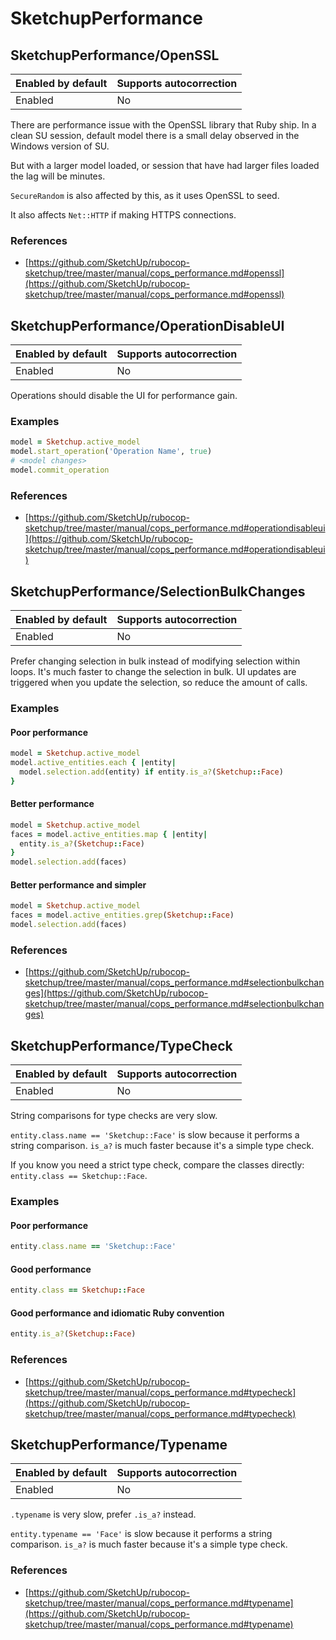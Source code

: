 # SketchupPerformance

## SketchupPerformance/OpenSSL

Enabled by default | Supports autocorrection
--- | ---
Enabled | No

There are performance issue with the OpenSSL library that Ruby ship. In
a clean SU session, default model there is a small delay observed in the
Windows version of SU.

But with a larger model loaded, or session that have had larger files
loaded the lag will be minutes.

`SecureRandom` is  also affected by this, as it uses OpenSSL to seed.

It also affects `Net::HTTP` if making HTTPS connections.

### References

* [https://github.com/SketchUp/rubocop-sketchup/tree/master/manual/cops_performance.md#openssl](https://github.com/SketchUp/rubocop-sketchup/tree/master/manual/cops_performance.md#openssl)

## SketchupPerformance/OperationDisableUI

Enabled by default | Supports autocorrection
--- | ---
Enabled | No

Operations should disable the UI for performance gain.

### Examples

```ruby
model = Sketchup.active_model
model.start_operation('Operation Name', true)
# <model changes>
model.commit_operation
```

### References

* [https://github.com/SketchUp/rubocop-sketchup/tree/master/manual/cops_performance.md#operationdisableui](https://github.com/SketchUp/rubocop-sketchup/tree/master/manual/cops_performance.md#operationdisableui)

## SketchupPerformance/SelectionBulkChanges

Enabled by default | Supports autocorrection
--- | ---
Enabled | No

Prefer changing selection in bulk instead of modifying selection within
loops. It's much faster to change the selection in bulk. UI updates are
triggered when you update the selection, so reduce the amount of calls.

### Examples

#### Poor performance

```ruby
model = Sketchup.active_model
model.active_entities.each { |entity|
  model.selection.add(entity) if entity.is_a?(Sketchup::Face)
}
```
#### Better performance

```ruby
model = Sketchup.active_model
faces = model.active_entities.map { |entity|
  entity.is_a?(Sketchup::Face)
}
model.selection.add(faces)
```
#### Better performance and simpler

```ruby
model = Sketchup.active_model
faces = model.active_entities.grep(Sketchup::Face)
model.selection.add(faces)
```

### References

* [https://github.com/SketchUp/rubocop-sketchup/tree/master/manual/cops_performance.md#selectionbulkchanges](https://github.com/SketchUp/rubocop-sketchup/tree/master/manual/cops_performance.md#selectionbulkchanges)

## SketchupPerformance/TypeCheck

Enabled by default | Supports autocorrection
--- | ---
Enabled | No

String comparisons for type checks are very slow.

`entity.class.name == 'Sketchup::Face'` is slow because it performs a
string comparison. `is_a?` is much faster because it's a simple type
check.

If you know you need a strict type check, compare the classes directly:
`entity.class == Sketchup::Face`.

### Examples

#### Poor performance

```ruby
entity.class.name == 'Sketchup::Face'
```
#### Good performance

```ruby
entity.class == Sketchup::Face
```
#### Good performance and idiomatic Ruby convention

```ruby
entity.is_a?(Sketchup::Face)
```

### References

* [https://github.com/SketchUp/rubocop-sketchup/tree/master/manual/cops_performance.md#typecheck](https://github.com/SketchUp/rubocop-sketchup/tree/master/manual/cops_performance.md#typecheck)

## SketchupPerformance/Typename

Enabled by default | Supports autocorrection
--- | ---
Enabled | No

`.typename` is very slow, prefer `.is_a?` instead.

`entity.typename == 'Face'` is slow because it performs a string
comparison. `is_a?` is much faster because it's a simple type check.

### References

* [https://github.com/SketchUp/rubocop-sketchup/tree/master/manual/cops_performance.md#typename](https://github.com/SketchUp/rubocop-sketchup/tree/master/manual/cops_performance.md#typename)
